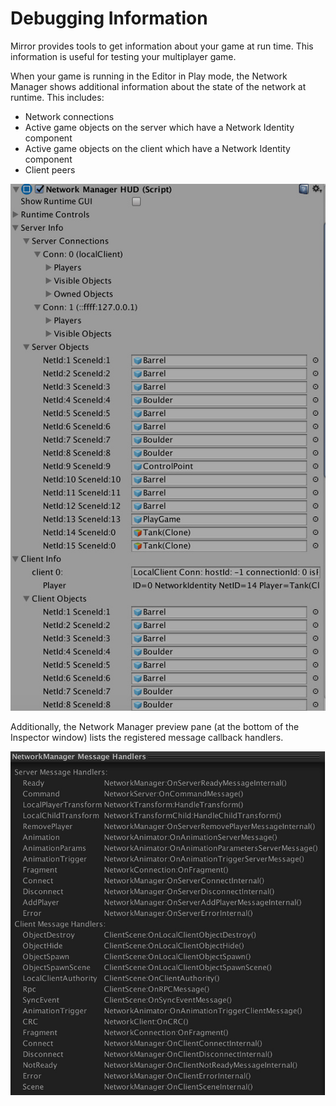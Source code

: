 # Debugging Information

Mirror provides tools to get information about your game at run time. This information is useful for testing your multiplayer game.

When your game is running in the Editor in Play mode, the Network Manager shows additional information about the state of the network at runtime. This includes:

-   Network connections
-   Active game objects on the server which have a Network Identity component
-   Active game objects on the client which have a Network Identity component
-   Client peers

![In Play Mode, the Network Manager HUD component displays additional information about the state of the game and the game objects that have spawned.](NetworkManagerHUDDebugging1.jpg)

Additionally, the Network Manager preview pane (at the bottom of the Inspector window) lists the registered message callback handlers.

![The Network Manager HUD component preview pane, showing registered callback handlers.](NetworkManagerHUDDebugging2.jpg)
